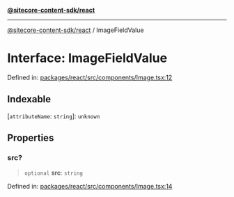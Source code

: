 [**@sitecore-content-sdk/react**](../README.md)

***

[@sitecore-content-sdk/react](../README.md) / ImageFieldValue

# Interface: ImageFieldValue

Defined in: [packages/react/src/components/Image.tsx:12](https://github.com/Sitecore/xmc-jss-dev/blob/ee74fbe95e0fc8de46ce468c8a36831db55f7aeb/packages/react/src/components/Image.tsx#L12)

## Indexable

\[`attributeName`: `string`\]: `unknown`

## Properties

### src?

> `optional` **src**: `string`

Defined in: [packages/react/src/components/Image.tsx:14](https://github.com/Sitecore/xmc-jss-dev/blob/ee74fbe95e0fc8de46ce468c8a36831db55f7aeb/packages/react/src/components/Image.tsx#L14)
